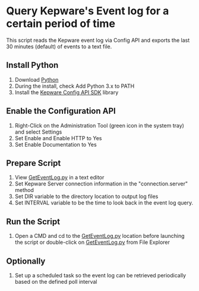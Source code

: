 # Query Kepware's Event log for a certain period of time

This script reads the Kepware event log via Config API and exports the last 30 minutes (default) of events to a text file.

## Install Python

1. Download [Python](https://www.python.org/downloads/)
2. During the install, check Add Python 3.x to PATH
3. Install the [Kepware Config API SDK](https://github.com/PTCInc/Kepware-ConfigAPI-SDK-Python) library

## Enable the Configuration API

1. Right-Click on the Administration Tool (green icon in the system tray) and select Settings
2. Set Enable and Enable HTTP to Yes
3. Set Enable Documentation to Yes

## Prepare Script

1. View [GetEventLog.py](GetEventLog.py) in a text editor
2. Set Kepware Server connection information in the "connection.server" method
3. Set DIR variable to the directory location to output log files
4. Set INTERVAL variable to be the time to look back in the event log query.

## Run the Script

1. Open a CMD and cd to the [GetEventLog.py](GetEventLog.py) location before launching the script or double-click on [GetEventLog.py](GetEventLog.py) from File Explorer

## Optionally

1. Set up a scheduled task so the event log can be retrieved periodically based on the defined poll interval
